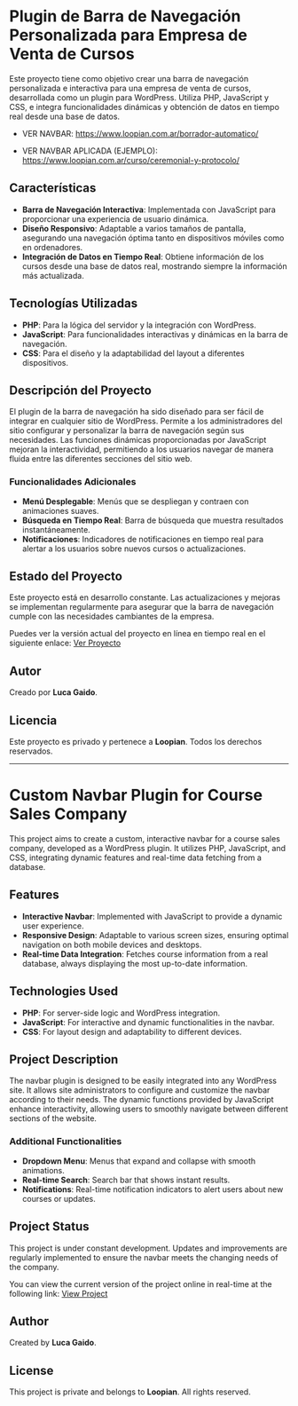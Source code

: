 # Plugin de Barra de Navegación Personalizada para Empresa de Venta de Cursos

Este proyecto tiene como objetivo crear una barra de navegación personalizada e interactiva para una empresa de venta de cursos, desarrollada como un plugin para WordPress. Utiliza PHP, JavaScript y CSS, e integra funcionalidades dinámicas y obtención de datos en tiempo real desde una base de datos.

- VER NAVBAR: https://www.loopian.com.ar/borrador-automatico/

- VER NAVBAR APLICADA (EJEMPLO): https://www.loopian.com.ar/curso/ceremonial-y-protocolo/

## Características

- **Barra de Navegación Interactiva**: Implementada con JavaScript para proporcionar una experiencia de usuario dinámica.
- **Diseño Responsivo**: Adaptable a varios tamaños de pantalla, asegurando una navegación óptima tanto en dispositivos móviles como en ordenadores.
- **Integración de Datos en Tiempo Real**: Obtiene información de los cursos desde una base de datos real, mostrando siempre la información más actualizada.

## Tecnologías Utilizadas

- **PHP**: Para la lógica del servidor y la integración con WordPress.
- **JavaScript**: Para funcionalidades interactivas y dinámicas en la barra de navegación.
- **CSS**: Para el diseño y la adaptabilidad del layout a diferentes dispositivos.

## Descripción del Proyecto

El plugin de la barra de navegación ha sido diseñado para ser fácil de integrar en cualquier sitio de WordPress. Permite a los administradores del sitio configurar y personalizar la barra de navegación según sus necesidades. Las funciones dinámicas proporcionadas por JavaScript mejoran la interactividad, permitiendo a los usuarios navegar de manera fluida entre las diferentes secciones del sitio web.

### Funcionalidades Adicionales

- **Menú Desplegable**: Menús que se despliegan y contraen con animaciones suaves.
- **Búsqueda en Tiempo Real**: Barra de búsqueda que muestra resultados instantáneamente.
- **Notificaciones**: Indicadores de notificaciones en tiempo real para alertar a los usuarios sobre nuevos cursos o actualizaciones.

## Estado del Proyecto

Este proyecto está en desarrollo constante. Las actualizaciones y mejoras se implementan regularmente para asegurar que la barra de navegación cumple con las necesidades cambiantes de la empresa.

Puedes ver la versión actual del proyecto en línea en tiempo real en el siguiente enlace: [Ver Proyecto](https://www.loopian.com.ar/borrador-automatico/)

## Autor

Creado por **Luca Gaido**.

## Licencia

Este proyecto es privado y pertenece a **Loopian**. Todos los derechos reservados.

---

# Custom Navbar Plugin for Course Sales Company

This project aims to create a custom, interactive navbar for a course sales company, developed as a WordPress plugin. It utilizes PHP, JavaScript, and CSS, integrating dynamic features and real-time data fetching from a database.

## Features

- **Interactive Navbar**: Implemented with JavaScript to provide a dynamic user experience.
- **Responsive Design**: Adaptable to various screen sizes, ensuring optimal navigation on both mobile devices and desktops.
- **Real-time Data Integration**: Fetches course information from a real database, always displaying the most up-to-date information.

## Technologies Used

- **PHP**: For server-side logic and WordPress integration.
- **JavaScript**: For interactive and dynamic functionalities in the navbar.
- **CSS**: For layout design and adaptability to different devices.

## Project Description

The navbar plugin is designed to be easily integrated into any WordPress site. It allows site administrators to configure and customize the navbar according to their needs. The dynamic functions provided by JavaScript enhance interactivity, allowing users to smoothly navigate between different sections of the website.

### Additional Functionalities

- **Dropdown Menu**: Menus that expand and collapse with smooth animations.
- **Real-time Search**: Search bar that shows instant results.
- **Notifications**: Real-time notification indicators to alert users about new courses or updates.

## Project Status

This project is under constant development. Updates and improvements are regularly implemented to ensure the navbar meets the changing needs of the company.

You can view the current version of the project online in real-time at the following link: [View Project](https://www.loopian.com.ar/borrador-automatico/)

## Author

Created by **Luca Gaido**.

## License

This project is private and belongs to **Loopian**. All rights reserved.
